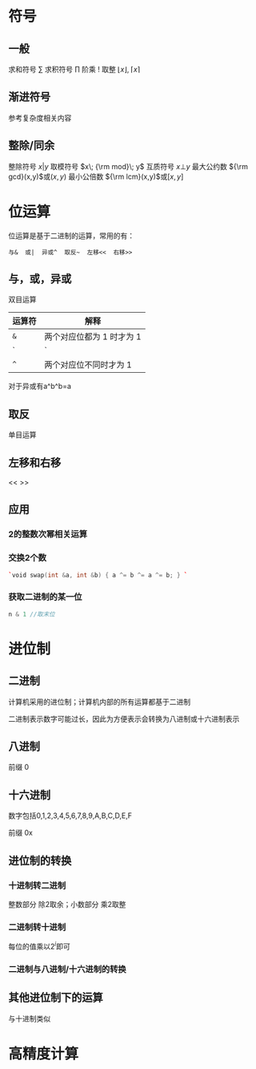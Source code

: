 # 符号

## 一般

求和符号 $\sum$
求积符号 $\prod$
阶乘 $!$
取整 $\lfloor x\rfloor,\;\lceil x \rceil$

## 渐进符号

参考复杂度相关内容

## 整除/同余

整除符号  $x|y$
取模符号  $x\; {\rm mod}\; y$ 
互质符号  $x\bot y$
最大公约数  ${\rm gcd}(x,y)$或$(x,y)$
最小公倍数  ${\rm lcm}(x,y)$或$[x,y]$



# 位运算

位运算是基于二进制的运算，常用的有：

```
与&  或|  异或^  取反~  左移<<  右移>>
```

## 与，或，异或

双目运算

| 运算符 | 解释                          |
| ------ | ----------------------------- |
| `&`    | 两个对应位都为 1 时才为 1     |
| `|`    | 两个对应位中有一个 1 时就为 1 |
| `^`    | 两个对应位不同时才为 1        |

对于异或有a\^b\^b=a

## 取反

单目运算

## 左移和右移

<<  >>

## 应用

### 2的整数次幂相关运算

### 交换2个数

```c++
`void swap(int &a, int &b) { a ^= b ^= a ^= b; } `
```

### 获取二进制的某一位

```c++
n & 1 //取末位
```



# 进位制

## 二进制

计算机采用的进位制；计算机内部的所有运算都基于二进制

二进制表示数字可能过长，因此为方便表示会转换为八进制或十六进制表示

## 八进制

前缀 0

## 十六进制

数字包括0,1,2,3,4,5,6,7,8,9,A,B,C,D,E,F

前缀 0x

## 进位制的转换

### 十进制转二进制

整数部分 除2取余；小数部分 乘2取整

### 二进制转十进制

每位的值乘以$2^i$即可

### 二进制与八进制/十六进制的转换

## 其他进位制下的运算

与十进制类似



# 高精度计算
